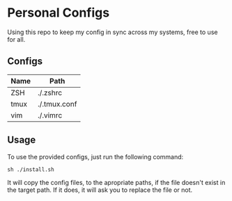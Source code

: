 # Personal Configs
Using this repo to keep my config in sync across my systems, free to use for all.

## Configs

|Name  |Path          |
|------|--------------|
|ZSH   |./.zshrc      |
|tmux  |./.tmux.conf  |
|vim   |./.vimrc      |


## Usage
To use the provided configs, just run the following command:

```
sh ./install.sh
```

It will copy the config files, to the apropriate paths, if the file doesn't exist in the target path.
If it does, it will ask you to replace the file or not.